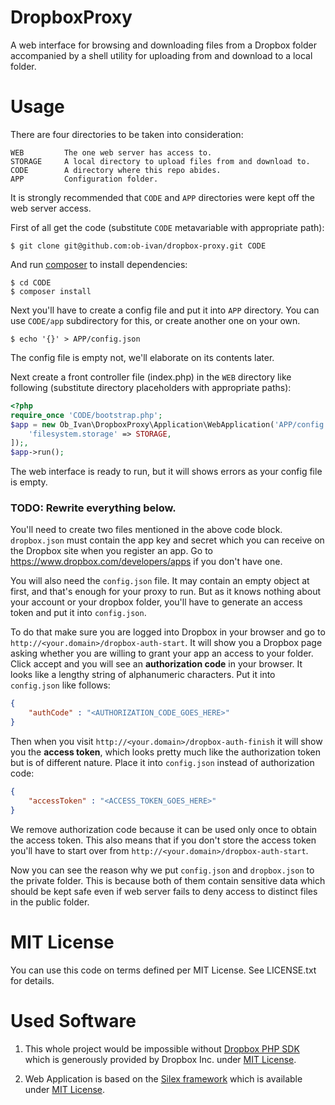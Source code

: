 DropboxProxy
============

A web interface for browsing and downloading files from a Dropbox folder
accompanied by a shell utility for uploading from and download to
a local folder.

Usage
=====
There are four directories to be taken into consideration:

    WEB         The one web server has access to.
    STORAGE     A local directory to upload files from and download to.
    CODE        A directory where this repo abides.
    APP         Configuration folder.

It is strongly recommended that `CODE` and `APP` directories were kept off the
web server access.

First of all get the code (substitute `CODE` metavariable with appropriate path):

    $ git clone git@github.com:ob-ivan/dropbox-proxy.git CODE

And run [composer](http://getcomposer.org/) to install dependencies:

    $ cd CODE
    $ composer install

Next you'll have to create a config file and put it into `APP` directory.
You can use `CODE/app` subdirectory for this, or create another one on your own.

    $ echo '{}' > APP/config.json

The config file is empty not, we'll elaborate on its contents later.

Next create a front controller file (index.php) in the `WEB` directory like
following (substitute directory placeholders with appropriate paths):

```php
<?php
require_once 'CODE/bootstrap.php';
$app = new Ob_Ivan\DropboxProxy\Application\WebApplication('APP/config.json', [
    'filesystem.storage' => STORAGE,
]);,
$app->run();
```

The web interface is ready to run, but it will shows errors as your config file
is empty.

### TODO: Rewrite everything below.

You'll need to create two files mentioned in the above code block.
`dropbox.json` must contain the app key and secret which you
can receive on the Dropbox site when you register an app.
Go to https://www.dropbox.com/developers/apps if you don't have one.

You will also need the `config.json` file. It may contain an empty
object at first, and that's enough for your proxy to run.
But as it knows nothing about your account or your dropbox folder,
you'll have to generate an access token and put it into `config.json`.

To do that make sure you are logged into Dropbox in your browser and
go to `http://<your.domain>/dropbox-auth-start`. It will show you
a Dropbox page asking whether you are willing to grant your app an
access to your folder. Click accept and you will see an **authorization
code** in your browser. It looks like a lengthy string of alphanumeric
characters. Put it into `config.json` like follows:

```json
{
    "authCode" : "<AUTHORIZATION_CODE_GOES_HERE>"
}
```

Then when you visit `http://<your.domain>/dropbox-auth-finish` it will
show you the **access token**, which looks pretty much like the authorization
token but is of different nature. Place it into `config.json` instead of
authorization code:

```json
{
    "accessToken" : "<ACCESS_TOKEN_GOES_HERE>"
}
```

We remove authorization code because it can be used only once to obtain
the access token. This also means that if you don't store the access token
you'll have to start over from `http://<your.domain>/dropbox-auth-start`.

Now you can see the reason why we put `config.json` and `dropbox.json`
to the private folder. This is because both of them contain sensitive data
which should be kept safe even if web server fails to deny access to
distinct files in the public folder.

MIT License
===========
You can use this code on terms defined per MIT License. See LICENSE.txt for details.

Used Software
=============
1. This whole project would be impossible without
[Dropbox PHP SDK](https://www.dropbox.com/developers/core/sdks/php) which is
generously provided by Dropbox Inc. under
[MIT License](https://github.com/dropbox/dropbox-sdk-php/blob/master/License.txt).

2. Web Application is based on the [Silex framework](http://silex.sensiolabs.org/)
which is available under [MIT License](https://github.com/fabpot/Silex/blob/master/LICENSE).

